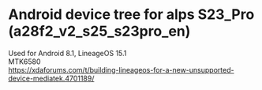 # Android device tree for alps S23_Pro (a28f2_v2_s25_s23pro_en)  
  
Used for Android 8.1, LineageOS 15.1  
MTK6580  
https://xdaforums.com/t/building-lineageos-for-a-new-unsupported-device-mediatek.4701189/

